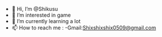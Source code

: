 - 👋 Hi, I’m @Shikusu
- 👀 I’m interested in game 
- 🌱 I’m currently learning a lot
- 📫 How to reach me :
     -Gmail:Shixshixshix0509@gmail.com

<!---
Shikusu/Shikusu is a ✨ special ✨ repository because its `README.md` (this file) appears on your GitHub profile.
You can click the Preview link to take a look at your changes.
--->
